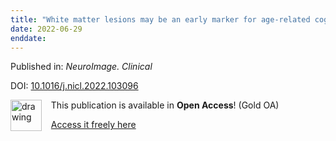 ```yaml
---
title: "White matter lesions may be an early marker for age-related cognitive decline."
date: 2022-06-29
enddate:
---
```


Published in: *NeuroImage. Clinical*

DOI: [10.1016/j.nicl.2022.103096](https://doi.org/10.1016/j.nicl.2022.103096)

<img src="https://upload.wikimedia.org/wikipedia/commons/thumb/7/77/Open_Access_logo_PLoS_transparent.svg/800px-Open_Access_logo_PLoS_transparent.svg.png" alt="drawing" width="50" align="left"/> &nbsp;&nbsp;&nbsp;This publication is available in **Open Access**! (Gold OA)

&nbsp;&nbsp;&nbsp;[Access it freely here](https://doi.org/10.1016/j.nicl.2022.103096
)

